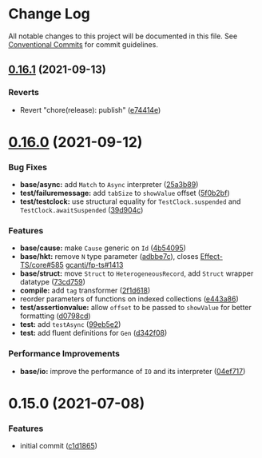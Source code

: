 # Change Log

All notable changes to this project will be documented in this file.
See [Conventional Commits](https://conventionalcommits.org) for commit guidelines.

## [0.16.1](https://github.com/0x706b/principia.ts/compare/@principia/test@0.16.1...@principia/test@0.16.1) (2021-09-13)


### Reverts

* Revert "chore(release): publish" ([e74414e](https://github.com/0x706b/principia.ts/commit/e74414effa51392092770ecd542b55608dbb1201))





# [0.16.0](https://github.com/0x706b/principia.ts/compare/@principia/test@0.15.0...@principia/test@0.16.0) (2021-09-12)


### Bug Fixes

* **base/async:** add `Match` to `Async` interpreter ([25a3b89](https://github.com/0x706b/principia.ts/commit/25a3b890909545c874879c2885cbe42b66f0e3df))
* **test/failuremessage:** add `tabSize` to `showValue` offset ([5f0b2bf](https://github.com/0x706b/principia.ts/commit/5f0b2bfdaba6b88527112898278f1b513294c42a))
* **test/testclock:** use structural equality for `TestClock.suspended` and `TestClock.awaitSuspended` ([39d904c](https://github.com/0x706b/principia.ts/commit/39d904c1d0d893d5a424b3f6d7cd9061b5fb1049))


### Features

* **base/cause:** make `Cause` generic on `Id` ([4b54095](https://github.com/0x706b/principia.ts/commit/4b5409595ffb7554c64a2982124258f44f4104e2))
* **base/hkt:** remove `N` type parameter ([adbbe7c](https://github.com/0x706b/principia.ts/commit/adbbe7cb709177b6b3cbd9cb6050fc76e719d7a1)), closes [Effect-TS/core#585](https://github.com/Effect-TS/core/issues/585) [gcanti/fp-ts#1413](https://github.com/gcanti/fp-ts/issues/1413)
* **base/struct:** move `Struct` to `HeterogeneousRecord`, add `Struct` wrapper datatype ([73cd759](https://github.com/0x706b/principia.ts/commit/73cd759804060615f28f81a27e6659208f4e0539))
* **compile:** add `tag` transformer ([2f1d618](https://github.com/0x706b/principia.ts/commit/2f1d6186a69804b169d7dc2eb96346d612fd3582))
* reorder parameters of functions on indexed collections ([e443a86](https://github.com/0x706b/principia.ts/commit/e443a86d4f91c80a2919070f23cc28755af561d0))
* **test/assertionvalue:** allow `offset` to be passed to `showValue` for better formatting ([d0798cd](https://github.com/0x706b/principia.ts/commit/d0798cd3c175be7db9e8aece9ceaa699d9190096))
* **test:** add `testAsync` ([99eb5e2](https://github.com/0x706b/principia.ts/commit/99eb5e20f87ee4aa1b75e6c6853fa76f4e51812d))
* **test:** add fluent definitions for `Gen` ([d342f08](https://github.com/0x706b/principia.ts/commit/d342f08f60f3c2bf26729250d7f8de448156b6c3))


### Performance Improvements

* **base/io:** improve the performance of `IO` and its interpreter ([04ef717](https://github.com/0x706b/principia.ts/commit/04ef717d293ba83cce4d49c21e6abd0848a81c75))





# 0.15.0 (2021-07-08)


### Features

* initial commit ([c1d1865](https://github.com/0x706b/principia.ts/commit/c1d1865d93b8c7762c4cdfa912360f467c0bae02))
